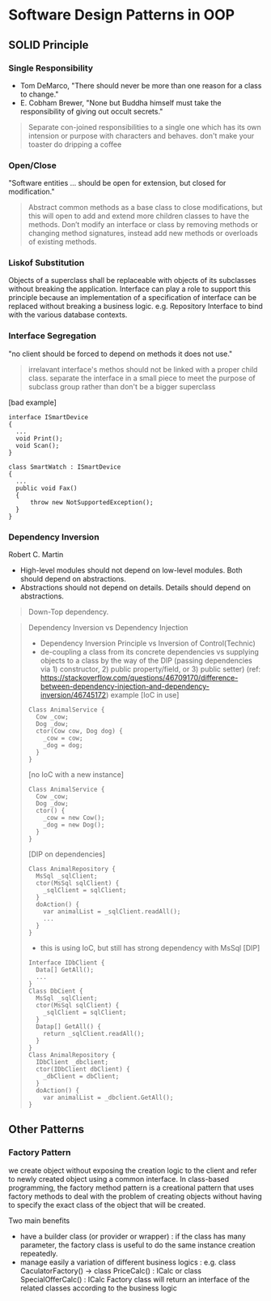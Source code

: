 # Software Design Patterns in OOP

## SOLID Principle
### Single Responsibility
- Tom DeMarco, "There should never be more than one reason for a class to change."
- E. Cobham Brewer, "None but Buddha himself must take the responsibility of giving out occult secrets."

> Separate con-joined responsibilities to a single one which has its own intension or purpose with characters and behaves.
> don't make your toaster do dripping a coffee

### Open/Close
"Software entities ... should be open for extension, but closed for modification."

> Abstract common methods as a base class to close modifications, but this will open to add and extend more children classes to have the methods.
> Don’t modify an interface or class by removing methods or changing method signatures, instead add new methods or overloads of existing methods.

### Liskof Substitution

Objects of a superclass shall be replaceable with objects of its subclasses without breaking the application.
Interface can play a role to support this principle because an implementation of a specification of interface can be replaced without breaking a business logic.
e.g. Repository Interface to bind with the various database contexts.

### Interface Segregation
"no client should be forced to depend on methods it does not use."

> irrelavant interface's methos should not be linked with a proper child class.
> separate the interface in a small piece to meet the purpose of subclass group rather than don't be a bigger superclass

[bad example]
```
interface ISmartDevice
{
  ...
  void Print();
  void Scan();
}

class SmartWatch : ISmartDevice
{
  ...
  public void Fax()
  {
      throw new NotSupportedException();
  }
}
```

### Dependency Inversion
Robert C. Martin
- High-level modules should not depend on low-level modules. Both should depend on abstractions.
- Abstractions should not depend on details. Details should depend on abstractions.

> Down-Top dependency.

> Dependency Inversion vs Dependency Injection
> - Dependency Inversion Principle vs Inversion of Control(Technic)
> - de-coupling a class from its concrete dependencies vs supplying objects to a class by the way of the DIP (passing dependencies via 1) constructor, 2) public property/field, or 3) public setter)
> (ref: https://stackoverflow.com/questions/46709170/difference-between-dependency-injection-and-dependency-inversion/46745172)
> example
> [IoC in use]
> ```
> Class AnimalService {
>   Cow _cow;
>   Dog _dow;
>   ctor(Cow cow, Dog dog) {
>     _cow = cow;
>     _dog = dog;
>   }
> }
> ```
> [no IoC with a new instance]
> ```
> Class AnimalService {
>   Cow _cow;
>   Dog _dow;
>   ctor() {
>     _cow = new Cow();
>     _dog = new Dog();
>   }
> }
> ```
> 
> [DIP on dependencies]
> ```
> Class AnimalRepository {
>   MsSql _sqlClient;
>   ctor(MsSql sqlClient) {
>     _sqlClient = sqlClient;
>   }
>   doAction() {
>     var animalList = _sqlClient.readAll();
>     ...
>   }
> }
> ```
> * this is using IoC, but still has strong dependency with MsSql
> [DIP]
> ```
> Interface IDbClient {
>   Data[] GetAll();
>   ...
> }
> Class DbCient {
>   MsSql _sqlClient;
>   ctor(MsSql sqlClient) {
>     _sqlClient = sqlClient;
>   }
>   Datap[] GetAll() {
>     return _sqlClient.readAll();
>   }
> }
> Class AnimalRepository {
>   IDbClient _dbclient;
>   ctor(IDbClient dbClient) {
>     _dbClient = dbClient;
>   }
>   doAction() {
>     var animalList = _dbclient.GetAll();
> }
> ```


## Other Patterns
### Factory Pattern
we create object without exposing the creation logic to the client and refer to newly created object using a common interface.
In class-based programming, the factory method pattern is a creational pattern that uses factory methods to deal with the problem of creating objects without having to specify the exact class of the object that will be created.

Two main benefits
- have a builder class (or provider or wrapper) : if the class has many parameter, the factory class is useful to do the same instance creation repeatedly.
- manage easily a variation of different business logics : e.g. class CaculatorFactory() -> class PriceCalc() : ICalc or class SpecialOfferCalc() : ICalc
Factory class will return an interface of the related classes according to the business logic
